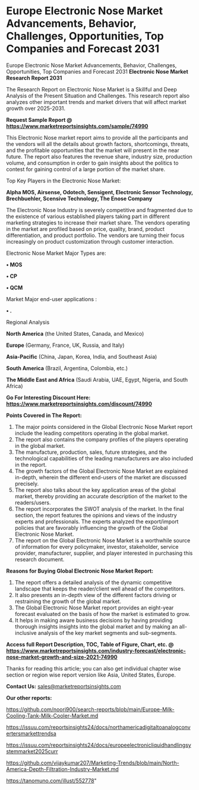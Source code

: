 # Europe Electronic Nose Market Advancements, Behavior, Challenges, Opportunities, Top Companies and Forecast 2031
Europe Electronic Nose Market Advancements, Behavior, Challenges, Opportunities, Top Companies and Forecast 2031
<strong>Electronic Nose Market Research Report 2031</strong>

The Research Report on Electronic Nose Market is a Skillful and Deep Analysis of the Present Situation and Challenges. This research report also analyzes other important trends and market drivers that will affect market growth over 2025-2031.

<strong>Request Sample Report @ <a href=https://www.marketreportsinsights.com/sample/74990>https://www.marketreportsinsights.com/sample/74990</a></strong>

This Electronic Nose market report aims to provide all the participants and the vendors will all the details about growth factors, shortcomings, threats, and the profitable opportunities that the market will present in the near future. The report also features the revenue share, industry size, production volume, and consumption in order to gain insights about the politics to contest for gaining control of a large portion of the market share.

Top Key Players in the Electronic Nose Market:

<strong>Alpha MOS, Airsense, Odotech, Sensigent, Electronic Sensor Technology, Brechbuehler, Scensive Technology, The Enose Company</strong>

The Electronic Nose Industry is severely competitive and fragmented due to the existence of various established players taking part in different marketing strategies to increase their market share. The vendors operating in the market are profiled based on price, quality, brand, product differentiation, and product portfolio. The vendors are turning their focus increasingly on product customization through customer interaction.

Electronic Nose Market Major Types are:

<strong>• MOS

• CP

• QCM</strong>

Market Major end-user applications :

<strong>• .</strong>

Regional Analysis

</u><strong><b>North America</b></strong> (the United States, Canada, and Mexico)

<strong><b>Europe </b></strong>(Germany, France, UK, Russia, and Italy)

<strong><b>Asia-Pacific</b></strong> (China, Japan, Korea, India, and Southeast Asia)

<strong><b>South America</b></strong> (Brazil, Argentina, Colombia, etc.)

<strong><b>The Middle East and Africa</b></strong> (Saudi Arabia, UAE, Egypt, Nigeria, and South Africa)

<strong>Go For Interesting Discount Here: <a href=https://www.marketreportsinsights.com/discount/74990>https://www.marketreportsinsights.com/discount/74990</a></strong>

<strong>Points Covered in The Report:</strong>
<ol>
  <li>The major points considered in the Global Electronic Nose Market report include the leading competitors operating in the global market.</li>
  <li>The report also contains the company profiles of the players operating in the global market.</li>
  <li>The manufacture, production, sales, future strategies, and the technological capabilities of the leading manufacturers are also included in the report.</li>
  <li>The growth factors of the Global Electronic Nose Market are explained in-depth, wherein the different end-users of the market are discussed precisely.</li>
  <li>The report also talks about the key application areas of the global market, thereby providing an accurate description of the market to the readers/users.</li>
  <li>The report incorporates the SWOT analysis of the market. In the final section, the report features the opinions and views of the industry experts and professionals. The experts analyzed the export/import policies that are favorably influencing the growth of the Global Electronic Nose Market.</li>
  <li>The report on the Global Electronic Nose Market is a worthwhile source of information for every policymaker, investor, stakeholder, service provider, manufacturer, supplier, and player interested in purchasing this research document.</li>
</ol>
<strong>Reasons for Buying Global Electronic Nose Market Report:</strong>

<ol>
  <li>The report offers a detailed analysis of the dynamic competitive landscape that keeps the reader/client well ahead of the competitors.</li>
  <li>It also presents an in-depth view of the different factors driving or restraining the growth of the global market.</li>
  <li>The Global Electronic Nose Market report provides an eight-year forecast evaluated on the basis of how the market is estimated to grow.</li>
  <li>It helps in making aware business decisions by having providing thorough insights insights into the global market and by making an all-inclusive analysis of the key market segments and sub-segments.</li>
</ol>
<strong>Access full Report Description, TOC, Table of Figure, Chart, etc. @ <a href=https://www.marketreportsinsights.com/industry-forecast/electronic-nose-market-growth-and-size-2021-74990>https://www.marketreportsinsights.com/industry-forecast/electronic-nose-market-growth-and-size-2021-74990</a></strong>


Thanks for reading this article; you can also get individual chapter wise section or region wise report version like Asia, United States, Europe.

<strong>Contact Us:</strong>
sales@marketreportsinsights.com

<strong>Our other reports:</strong>

<a href=https://github.com/noori900/search-reports/blob/main/Europe-Milk-Cooling-Tank-Milk-Cooler-Market.md>https://github.com/noori900/search-reports/blob/main/Europe-Milk-Cooling-Tank-Milk-Cooler-Market.md</a>

<a href=https://issuu.com/reportsinsights24/docs/northamericadigitaltoanalogconvertersmarkettrendsa>https://issuu.com/reportsinsights24/docs/northamericadigitaltoanalogconvertersmarkettrendsa</a>

<a href=https://issuu.com/reportsinsights24/docs/europeelectronicliquidhandlingsystemmarket2025curr>https://issuu.com/reportsinsights24/docs/europeelectronicliquidhandlingsystemmarket2025curr</a>

<a href=https://github.com/vijaykumar207/Marketing-Trends/blob/main/North-America-Depth-Filtration-Industry-Market.md>https://github.com/vijaykumar207/Marketing-Trends/blob/main/North-America-Depth-Filtration-Industry-Market.md</a>

<a href=https://tanomuno.com/illust/552778>https://tanomuno.com/illust/552778</a>"
